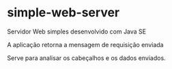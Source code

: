 # simple-web-server
Servidor Web simples desenvolvido com Java SE

A aplicação retorna a mensagem de requisição enviada

Serve para analisar os cabeçalhos e os dados enviados.
